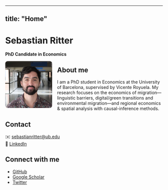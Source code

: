 
---
title: "Home"
---

# Sebastian Ritter  
**PhD Candidate in Economics**

<img
  src="/assets/img/profile.jpg"
  alt="Profile photo"
  style="
    float: left;
    width: 150px;
    height: 150px;
    object-fit: cover;
    border-radius: 8px;
    margin: 0 1rem 1rem 0;
  "
/>

## About me

I am a PhD student in Economics at the University of Barcelona, supervised by Vicente Royuela. My research focuses on the economics of migration—linguistic barriers, digital/green transitions and environmental migration—and regional economics & spatial analysis with causal-inference methods.

## Contact

✉️ [sebastianritter@ub.edu](mailto:sebastianritter@ub.edu)  
🔗 [LinkedIn](https://www.linkedin.com/in/sebastian-ritter-85033b100)

## Connect with me

- [GitHub](https://github.com/sebaritterg)  
- [Google Scholar]()  
- [Twitter]()

